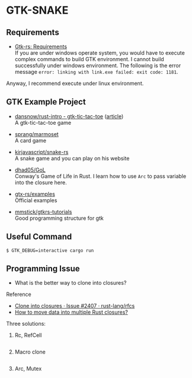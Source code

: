 # GTK-SNAKE

## Requirements
* [Gtk-rs: Requirements](http://gtk-rs.org/docs/requirements.html)  
If you are under windows operate system, you would have to execute complex commands to build GTK environment. I cannot build successfully under windows environment. The following is the error message `error: linking with link.exe failed: exit code: 1181`.  
  
Anyway, I recommend execute under linux environment.  

## GTK Example Project
* [dansnow/rust-intro - gtk-tic-tac-toe](https://github.com/DanSnow/rust-intro/tree/master/gtk-tic-tac-toe/src) ([article](https://ithelp.ithome.com.tw/articles/10206443))  
A gtk-tic-tac-toe game  

* [sprang/marmoset](https://github.com/sprang/marmoset)  
A card game  

* [kirjavascript/snake-rs](https://github.com/kirjavascript/snake-rs)  
A snake game and you can play on his website  

* [dhad05/GoL](https://github.com/dhad05/GoL)  
Conway's Game of Life in Rust. I learn how to use `Arc` to pass variable into the closure here.

* [gtx-rs/examples](https://github.com/gtk-rs/examples)  
Official examples  

* [mmstick/gtkrs-tutorials](https://github.com/mmstick/gtkrs-tutorials)  
Good programming structure for gtk

## Useful Command
```shell
$ GTK_DEBUG=interactive cargo run
```

## Programming Issue
* What is the better way to clone into closures?  

Reference
* [Clone into closures · Issue #2407 · rust-lang/rfcs](https://github.com/rust-lang/rfcs/issues/2407)  
* [How to move data into multiple Rust closures?](https://stackoverflow.com/questions/52464653/how-to-move-data-into-multiple-rust-closures)  

Three solutions:  
1. Rc, RefCell  
```
```

2. Macro clone  
```
```

3. Arc, Mutex  
```
```